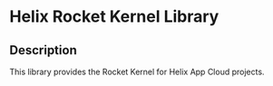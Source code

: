 # Helix Rocket Kernel Library

## Description

This library provides the Rocket Kernel for Helix App Cloud projects.


